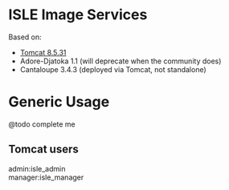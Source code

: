 # ISLE Image Services

Based on:  
 - [Tomcat 8.5.31](https://hub.docker.com/r/benjaminrosner/isle-tomcat/)
 - Adore-Djatoka 1.1 (will deprecate when the community does)
 - Cantaloupe 3.4.3  (deployed via Tomcat, not standalone)

# Generic Usage

@todo complete me

## Tomcat users

admin:isle_admin  
manager:isle_manager  
